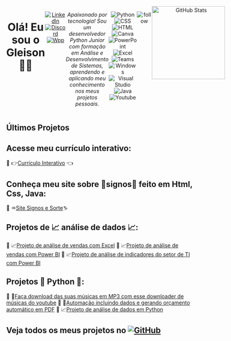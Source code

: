<div align ="center" style="display: flex;">
<h1> Olá! Eu sou o Gleison 👋🏼</h1>

[![LinkedIn](https://img.shields.io/badge/LinkedIn-0077B5?style=for-the-badge&logo=linkedin&logoColor=white)](https://www.linkedin.com/in/gleisonamorim/)
[![Discord](https://img.shields.io/badge/Discord-7289DA?style=for-the-badge&logo=discord&logoColor=white)](https://discord.gg/h5Nzfp4Z)
[![Wpp](https://img.shields.io/badge/WhatsApp-25D366?style=for-the-badge&logo=whatsapp&logoColor=white)](https://api.whatsapp.com/send/?phone=55016991659459&text&type=phone_number&app_absent=0)

*Apaixonado por tecnologia! Sou um desenvolvedor Python Junior com formação em Análise e Desenvolvimento de Sistemas, aprendendo e aplicando meu conhecimento nos meus projetos pessoais.*
  
<br>
  
![Python](https://img.shields.io/badge/Python-14354C?style=for-the-badge&logo=python&logoColor=white)
![CSS](https://img.shields.io/badge/CSS-239120?style=for-the-badge&logo=css3&logoColor=white)
![HTML](https://img.shields.io/badge/HTML-239120?style=for-the-badge&logo=html5&logoColor=white)
![Canva](https://img.shields.io/badge/Canva-%2300C4CC.svg?style=for-the-badge&logo=Canva&logoColor=white)
![PowerPoint](https://img.shields.io/badge/Microsoft_PowerPoint-B7472A?style=for-the-badge&logo=microsoft-powerpoint&logoColor=white)
![Excel](https://img.shields.io/badge/Microsoft_Excel-217346?style=for-the-badge&logo=microsoft-excel&logoColor=white)
![Teams](https://img.shields.io/badge/Microsoft_Teams-6264A7?style=for-the-badge&logo=microsoft-teams&logoColor=white)
![Windows](https://img.shields.io/badge/Windows-0078D6?style=for-the-badge&logo=windows&logoColor=white)
![Visual Studio](https://img.shields.io/badge/Visual_Studio-5C2D91?style=for-the-badge&logo=visual%20studio&logoColor=white)
![Java](https://img.shields.io/badge/Java-ED8B00?style=for-the-badge&logo=openjdk&logoColor=white)
![Youtube](https://img.shields.io/badge/YouTube-FF0000?style=for-the-badge&logo=youtube&logoColor=white)

![follow](https://img.shields.io/github/followers/gleisonamorim.svg?style=social&label=Follow&maxAge=2592000)

  <img height="195em" src="https://github-readme-stats.vercel.app/api?username=gleisonamorim&show_icons=true&theme=chartreuse-dark" alt="GitHub Stats">

</div>

## Últimos Projetos

## **Acesse meu currículo interativo:**
:small_red_triangle_down: :point_right:[Currículo Interativo](https://curriculo-interativo.vercel.app) :point_left:

## **Conheça meu site sobre 🌟signos🌟 feito em Html, Css, Java:**
:small_red_triangle_down: :aquarius:[Site Signos e Sorte](https://site-signos.vercel.app/):capricorn:

## **Projetos de 📈 análise de dados 📈:**
:small_red_triangle_down: 📈[Projeto de análise de vendas com Excel](https://github.com/GleisonAmorim/Projetos-Excel)
:small_red_triangle_down: 📈[Projeto de análise de vendas com Power BI](https://github.com/GleisonAmorim/Dash-vendas-PowerBI)
:small_red_triangle_down: 📈[Projeto de análise de indicadores do setor de TI com Power BI](https://github.com/GleisonAmorim/Dashboard-AcompanhamentoTI-PowerBi)

## **Projetos 🐍 Python 🐍:**
:small_red_triangle_down: :musical_note:[Faça download das suas músicas em MP3 com esse downloader de músicas do youtube](https://github.com/GleisonAmorim/Youtube_To_MP3)
:small_red_triangle_down: :robot:[Automação incluindo dados e gerando orçamento automático em PDF](https://github.com/GleisonAmorim/Orcamento_Automatico_Python)
:small_red_triangle_down: 📈[Projeto de análise de dados em Python](https://github.com/GleisonAmorim/Analise_dados_Python)

## **Veja todos os meus projetos no [![GitHub](https://img.shields.io/badge/GitHub-100000?style=for-the-badge&logo=github&logoColor=white)](https://github.com/GleisonAmorim?tab=repositories)**
